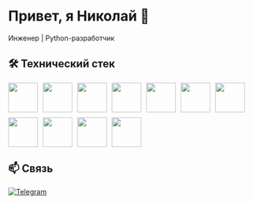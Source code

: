 # Привет, я Николай 👋
Инженер | Python-разработчик

## 🛠 Технический стек
<div style="display: flex; flex-wrap: wrap; gap: 10px; font-size: 1.2em;">
  <img src="" width="60">
  <img src="" width="60">
  <img src="" width="60">
  <img src="" width="60">
  <img src="" width="60">
  <img src="" width="60">
  <img src="" width="60">
  <img src="" width="60">
  <img src="" width="60">
  <img src="" width="60">
  <img src="" width="60">
</div>

## 📫 Связь
[![Telegram](https://img.shields.io/badge/Telegram-2CA5E0?style=for-the-badge&logo=telegram&logoColor=white)](https://t.me/bow_castle)
